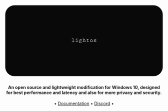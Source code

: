 <h1 align="center">
  <a href="http://atlasos.net"><img src="https://raw.githubusercontent.com/DekuCS/LIGHT-OS/main/LIGHTOS/img/banner.png?token=GHSAT0AAAAAACJZIJRL34J5TWM5CJPPSAUUZKECSJQ" alt="Atlas" width="900" style="border-radius: 30px"></a>
</h1>

<h4 align="center">An open source and lightweight modification for Windows 10, designed for best performance and latency and also for more privacy and security.</h4>

<p align="center">
  •
  <a href="https://github.com/DekuCS/LIGHT-OS/tree/main/docs">Documentation</a>
  •
  <a href="https://discord.gg/WXVGWEkrE9" target="_blank">Discord</a>
  •
</p>
